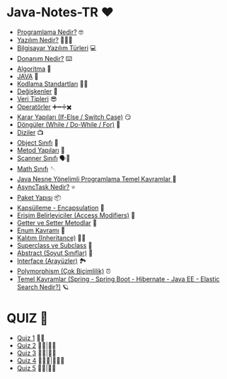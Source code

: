 
  # Java-Notes-TR ♥️

- [Programlama Nedir?](https://github.com/nisaefendioglu/Java-Notes/blob/master/Programlama%20Nedir%3F.md) 🤓
- [Yazılım Nedir?](https://github.com/nisaefendioglu/Java-Notes/blob/master/Yaz%C4%B1l%C4%B1m%20Nedir%3F.md) 🤷🏻‍♀️
- [Bilgisayar Yazılım Türleri](https://github.com/nisaefendioglu/Java-Notes/blob/master/Bilgisayar%20Yaz%C4%B1l%C4%B1m%20T%C3%BCrleri%E2%80%8B.md) 💻
- [Donanım Nedir?](https://github.com/nisaefendioglu/Java-Notes/blob/master/Donan%C4%B1m%20Nedir%3F%E2%80%8B.md) ⌨️
- [Algoritma](https://github.com/nisaefendioglu/Java-Notes/blob/master/Algoritma%E2%80%8B.md) 🧬
- [JAVA](https://github.com/nisaefendioglu/Java-Notes/blob/master/JAVA.md) 🦾
- [Kodlama Standartları](https://github.com/nisaefendioglu/Java-Notes/blob/master/Kodlama%20Standartlar%C4%B1%E2%80%8B.md) ✍🏻
- [Değişkenler](https://github.com/nisaefendioglu/Java-Notes/blob/master/De%C4%9Fi%C5%9Fkenler.md) 🦋
- [Veri Tipleri](https://github.com/nisaefendioglu/Java-Notes/blob/master/Veri%20Tipleri.md) 😎
- [Operatörler](https://github.com/nisaefendioglu/Java-Notes-TR/blob/master/Operat%C3%B6rler.md) ➕➖➗✖️
- [Karar Yapıları (If-Else / Switch Case)](https://github.com/nisaefendioglu/Java-Notes-TR/blob/master/Karar%20Yap%C4%B1lar%C4%B1%E2%80%8B.md) 😏
- [Döngüler (While / Do-While / For)](https://github.com/nisaefendioglu/Java-Notes-TR/blob/master/D%C3%B6ng%C3%BCler.md) 🧶
- [Diziler](https://github.com/nisaefendioglu/Java-Notes-TR/blob/master/Diziler.md) 📺
- [Object Sınıfı](https://github.com/nisaefendioglu/Java-Notes-TR/blob/master/Object%20S%C4%B1n%C4%B1f%C4%B1.md) 🔫
- [Metod Yapıları](https://github.com/nisaefendioglu/Java-Notes-TR/blob/master/Metod%20Yap%C4%B1lar%C4%B1%E2%80%8B.md) 👻
- [Scanner Sınıfı](https://github.com/nisaefendioglu/Java-Notes-TR/blob/master/Scanner%20S%C4%B1n%C4%B1f%C4%B1%E2%80%8B.md) 🗣📲
- [Math Sınıfı](https://github.com/nisaefendioglu/Java-Notes-TR/blob/master/Math%20S%C4%B1n%C4%B1f%C4%B1%E2%80%8B.md) 🪡
- [Java Nesne Yönelimli Programlama Temel Kavramlar ](https://github.com/nisaefendioglu/Java-Notes-TR/blob/master/Nesne%20Y%C3%B6nelimli%20Programlama%E2%80%8B%20Giri%C5%9F.md) 🐬
- [AsyncTask Nedir?](https://github.com/nisaefendioglu/Temel-Programlama-Notlari/blob/master/AsyncTask.md) ⭐️
- [Paket Yapısı](https://github.com/nisaefendioglu/Java-Notes-TR/blob/master/Paket%20Yap%C4%B1s%C4%B1%20Nedir%3F%E2%80%8B.md) 📦
- [Kapsülleme - Encapsulation](https://github.com/nisaefendioglu/Java-Notes-TR/blob/master/Kaps%C3%BClleme.md) 🦠
- [Erişim Belirleyiciler (Access Modifiers)](https://github.com/nisaefendioglu/Java-Notes-TR/blob/master/Eri%C5%9Fim%20Belirleyiciler%20(Access%20Modifiers)%E2%80%8B.md) 🔑
- [Getter ve Setter Metodlar](https://github.com/nisaefendioglu/Java-Notes-TR/blob/master/Getter%20ve%20Setter%20Metodlar%E2%80%8B.md) 🔗
- [Enum Kavramı](https://github.com/nisaefendioglu/Java-Notes-TR/blob/master/Enum%20Kavram%C4%B1%E2%80%8B.md) 📍
- [Kalıtım (Inheritance)](https://github.com/nisaefendioglu/Java-Notes-TR/blob/master/Kal%C4%B1t%C4%B1m%20(Inheritance).md) 🤱🏻
- [Superclass ve Subclass](https://github.com/nisaefendioglu/Java-Notes-TR/blob/master/Superclass%20ve%20Subclass%E2%80%8B.md) 👑
- [Abstract (Soyut Sınıflar)](https://github.com/nisaefendioglu/Java-Notes-TR/blob/master/Abstract%20(Soyut%20S%C4%B1n%C4%B1flar).md) 💫
- [Interface (Arayüzler)](https://github.com/nisaefendioglu/Java-Notes-TR/blob/master/Interface%20(Aray%C3%BCzler).md) 🏞
- [Polymorphism (Çok Biçimlilik)](https://github.com/nisaefendioglu/Java-Notes-TR/blob/master/Polymorphism.md) ⏰
- [Temel Kavramlar (Spring - Spring Boot - Hibernate - Java EE - Elastic Search Nedir?)](https://github.com/nisaefendioglu/Java-Notes-TR/blob/master/Polymorphism.md) 🪐

  
# QUIZ 🤔
- [Quiz 1](https://docs.google.com/forms/d/1G1QQzrgFOWlq4fAnMB5Xq0PtuqlWryxmmO6d63qAfOc) 👶🏻
- [Quiz 2](https://docs.google.com/forms/d/11Z_FaeICDHJds24A5ft08-Aa9QQmQWmKChQguUSNC7Y) 👧🏻|👦🏻
- [Quiz 3](https://docs.google.com/forms/d/1wf0DRKAu6BjoVO006Zz2YoFHfzpMBmfQH5Lm9hsz68E) 👩🏻|👨🏻
- [Quiz 4](https://docs.google.com/forms/d/1K0jJ9CGJBBazGjcte-YyLXqMbMfv6AkVQOQGPaxl7gw) 👩🏻‍🦳|👨🏻‍🦳
- [Quiz 5](https://docs.google.com/forms/d/1g0scs1YgGjgFhk7hVk1PB_QKBYmbYrhNqDOP-uIxuQ0) 👵🏻|👴🏻




